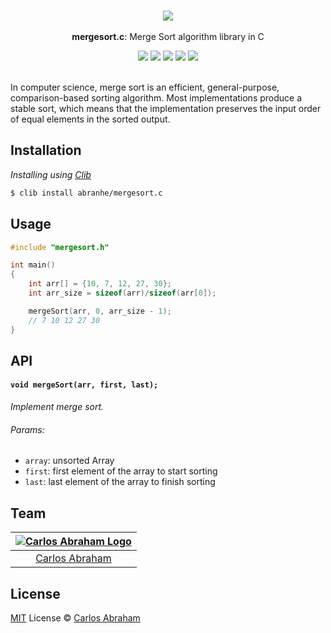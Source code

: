 <p align="center">
	<br>
	<img src="https://upload.wikimedia.org/wikipedia/commons/c/cc/Merge-sort-example-300px.gif">
	<br>
	<br>
	<b>mergesort.c</b>: Merge Sort algorithm library in C
	<br>
</p>

<p align="center">
	<a href="https://travis-ci.org/abranhe/mergesort.c"><img src="https://img.shields.io/travis/abranhe/mergesort.c.svg?logo=travis" /></a>
	<a href="https://github.com/abranhe"><img src="https://abranhe.com/badge.svg"></a>
	<a href="https://cash.me/$abranhe"><img src="https://cdn.abranhe.com/badges/cash-me.svg"></a>
	<a href="https://patreon.com/abranhe"><img src="https://cdn.abranhe.com/badges/patreon.svg" /></a>
	<a href="https://github.com/abranhe/mergesort.c/blob/master/license"><img src="https://img.shields.io/github/license/abranhe/mergesort.c.svg" /></a>

  <br>
  <br>
</p>
In computer science, merge sort is an efficient, general-purpose, comparison-based sorting algorithm. Most implementations produce a stable sort, which means that the implementation preserves the input order of equal elements in the sorted output.


## Installation

*Installing using [Clib](https://github.com/clibs/clib)*

```sh
$ clib install abranhe/mergesort.c
```

## Usage

```c
#include "mergesort.h"

int main()
{
	int arr[] = {10, 7, 12, 27, 30};
	int arr_size = sizeof(arr)/sizeof(arr[0]);

	mergeSort(arr, 0, arr_size - 1);
	// 7 10 12 27 30
}
```

## API

#### `void mergeSort(arr, first, last);`

*Implement merge sort.*

###### Params:

- `array`: unsorted Array
- `first`: first element of the array to start sorting
- `last`: last element of the array to finish sorting

## Team

|[![Carlos Abraham Logo][abranhe-img]][abranhe]|
| :-: |
| [Carlos Abraham][abranhe] |

## License

[MIT][license] License © [Carlos Abraham][abranhe]

<!-------------------- Links ------------------------>
[abranhe]: https://github.com/abranhe
[abranhe-img]: https://avatars3.githubusercontent.com/u/21347264?s=50
[license]: https://github.com/abranhe/open-on-npm/blob/master/license
[travis-badge]: https://img.shields.io/travis/abranhe/mergesort.c.svg
[travis-status]: https://travis-ci.org/abranhe/mergesort.c
[coverage-badge]: https://img.shields.io/coveralls/abranhe/mergesort.c.svg
[coverage-status]: https://coveralls.io/r/abranhe/mergesort.c?branch=master
